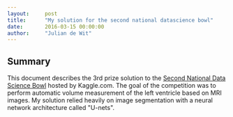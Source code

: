 ```yaml
---
layout:     post
title:      "My solution for the second national datascience bowl"
date:       2016-03-15 00:00:00
author:     "Julian de Wit"
---
```


## Summary
This document describes the 3rd prize solution to the [Second National Data Science Bowl](https://www.kaggle.com/c/second-annual-data-science-bowl) hosted by Kaggle.com. The goal of the competition was to perform automatic volume measurement of the left ventricle based on MRI images. My solution relied heavily on image segmentation with a neural network architecture called "U-nets". 
